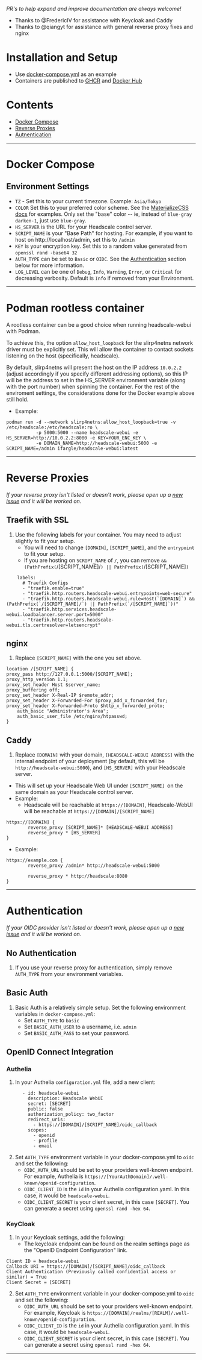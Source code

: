*PR's to help expand and improve documentation are always welcome!*
* Thanks to @FredericIV for assistance with Keycloak and Caddy
* Thanks to @qiangyt for assistance with general reverse proxy fixes and nginx

# Installation and Setup
* Use [docker-compose.yml](docker-compose.yml) as an example
* Containers are published to [GHCR](https://github.com/users/iFargle/packages/container/package/headscale-webui) and [Docker Hub](https://hub.docker.com/r/ifargle/headscale-webui)

# Contents
  * [Docker Compose](#docker-compose)
  * [Reverse Proxies](#reverse-proxies)
  * [Autnentication](#authentication)

---
# Docker Compose
## Environment Settings
  * `TZ` - Set this to your current timezone.  Example:  `Asia/Tokyo`
  * `COLOR` Set this to your preferred color scheme.  See the [MaterializeCSS docs](https://materializecss.github.io/materialize/color.html#palette) for examples.  Only set the "base" color -- ie, instead of `blue-gray darken-1`, just use `blue-gray`.
  * `HS_SERVER` is the URL for your Headscale control server.
  * `SCRIPT_NAME` is your "Base Path" for hosting.  For example, if you want to host on http://localhost/admin, set this to `/admin`
  * `KEY` is your encryption key.  Set this to a random value generated from `openssl rand -base64 32`
  * `AUTH_TYPE` can be set to `Basic` or `OIDC`.  See the [Authentication](#Authentication) section below for more information.
  * `LOG_LEVEL` can be one of `Debug`, `Info`, `Warning`, `Error`, or `Critical` for decreasing verbosity.  Default is `Info` if removed from your Environment.
---
# Podman rootless container

A rootless container can be a good choice when running headscale-webui with Podman.

To achieve this, the option `allow_host_loopback` for the slirp4netns network driver must be explicitly set. This will allow the container to contact sockets listening on the host (specifically, headscale).

By default, slirp4netns will present the host on the IP address `10.0.2.2` (adjust accordingly if you specify different addressing options), so this IP will be the address to set in the HS_SERVER environment variable (along with the port number) when spinning the container.
For the rest of the enviroment settings, the considerations done for the Docker example above still hold.

* Example:
```
podman run -d --network slirp4netns:allow_host_loopback=true -v /etc/headscale:/etc/headscale:ro \
           -p 5000:5000 --name headscale-webui -e HS_SERVER=http://10.0.2.2:8080 -e KEY=YOUR_ENC_KEY \
           -e DOMAIN_NAME=http://headscale-webui:5000 -e SCRIPT_NAME=/admin ifargle/headscale-webui:latest
```

---
# Reverse Proxies
*If your reverse proxy isn't listed or doesn't work, please open up a [new issue](https://github.com/iFargle/headscale-webui/issues/new) and it will be worked on.*

## Traefik with SSL
1.  Use the following labels for your container.  You may need to adjust slightly to fit your setup.
    * You will need to change `[DOMAIN]`, `[SCRIPT_NAME]`, and the `entrypoint` to fit your setup.
    * If you are hosting on `SCRIPT_NAME` of `/`, you can remove `&& (PathPrefix(`/[SCRIPT_NAME]/`) || PathPrefix(`/[SCRIPT_NAME]`)`
```
    labels:
      # Traefik Configs
      - "traefik.enable=true"
      - "traefik.http.routers.headscale-webui.entrypoints=web-secure"
      - "traefik.http.routers.headscale-webui.rule=Host(`[DOMAIN]`) && (PathPrefix(`/[SCRIPT_NAME]/`) || PathPrefix(`/[SCRIPT_NAME]`))"
      - "traefik.http.services.headscale-webui.loadbalancer.server.port=5000"
      - "traefik.http.routers.headscale-webui.tls.certresolver=letsencrypt"
```

## nginx
1.  Replace `[SCRIPT_NAME]` with the one you set above.
```
location /[SCRIPT_NAME] {
proxy_pass http://127.0.0.1:5000/[SCRIPT_NAME];
proxy_http_version 1.1;
proxy_set_header Host $server_name;
proxy_buffering off;
proxy_set_header X-Real-IP $remote_addr;
proxy_set_header X-Forwarded-For $proxy_add_x_forwarded_for;
proxy_set_header X-Forwarded-Proto $http_x_forwarded_proto;
    auth_basic "Administrator's Area";
    auth_basic_user_file /etc/nginx/htpasswd;
}
```

## Caddy
1.  Replace `[DOMAIN]` with your domain, `[HEADSCALE-WEBUI ADDRESS]` with the internal endpoint of your deployment (by default, this will be `http://headscale-webui:5000`), and `[HS_SERVER]` with your Headscale server.
  * This will set up your Headscale Web UI under `[SCRIPT_NAME] `on the same domain as your Headscale control server.
  * Example:
    * Headscale will be reachable at `https://[DOMAIN]`, Headscale-WebUI will be reachable at `https://[DOMAIN]/[SCRIPT_NAME]`
```
https://[DOMAIN] {
        reverse_proxy [SCRIPT_NAME]* [HEADSCALE-WEBUI ADDRESS]
        reverse_proxy * [HS_SERVER]
}
```
* Example:  
```
https://example.com {
        reverse_proxy /admin* http://headscale-webui:5000

        reverse_proxy * http://headscale:8080
}
```

--- 
# Authentication
*If your OIDC provider isn't listed or doesn't work, please open up a [new issue](https://github.com/iFargle/headscale-webui/issues/new) and it will be worked on.*

## No Authentication
1.  If you use your reverse proxy for authentication, simply remove `AUTH_TYPE` from your environment variables.

## Basic Auth
1.  Basic Auth is a relatively simple setup. Set the following environment variables in `docker-compose.yml`:
    * Set `AUTH_TYPE` to `basic`
    * Set `BASIC_AUTH_USER` to a username, i.e. `admin`
    * Set `BASIC_AUTH_PASS` to set your password.

## OpenID Connect Integration
### Authelia
1.  In your Authelia `configuration.yml` file, add a new client:
```
      - id: headscale-webui
        description: Headscale WebUI
        secret: [SECRET]
        public: false
        authorization_policy: two_factor
        redirect_uris:
          - https://[DOMAIN]/[SCRIPT_NAME]/oidc_callback
        scopes:
          - openid
          - profile
          - email
```
2.  Set `AUTH_TYPE` environment variable in your docker-compose.yml to `oidc` and set the following:
    * `OIDC_AUTH_URL` should be set to your providers well-known endpoint.  For example, Authelia is `https://[YourAuthDomain]/.well-known/openid-configuration`.
    * `OIDC_CLIENT_ID` is the `id` in your Authelia configuration.yaml.  In this case, it would be `headscale-webui`.
    * `OIDC_CLIENT_SECRET` is your client secret, in this case `[SECRET]`.  You can generate a secret using `openssl rand -hex 64`.

### KeyCloak
1.  In your Keycloak settings, add the following:
    *  The keycloak endpoint can be found on the realm settings page as the "OpenID Endpoint Configuration" link.
```
Client ID = headscale-webui
Callback URI = https://[DOMAIN]/[SCRIPT_NAME]/oidc_callback
Client Authentication (Previously called confidential access or similar) = True
Client Secret = [SECRET]
```
2.  Set `AUTH_TYPE` environment variable in your docker-compose.yml to `oidc` and set the following:
    * `OIDC_AUTH_URL` should be set to your providers well-known endpoint.  For example, Keycloak is `https://[DOMAIN]/realms/[REALM]/.well-known/openid-configuration`.
    * `OIDC_CLIENT_ID` is the `id` in your Authelia configuration.yaml.  In this case, it would be `headscale-webui`.
    * `OIDC_CLIENT_SECRET` is your client secret, in this case `[SECRET]`.  You can generate a secret using `openssl rand -hex 64`.

---
